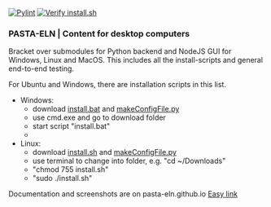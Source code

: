 
[![Pylint](https://github.com/PASTA-ELN/desktop/actions/workflows/pylint.yml/badge.svg)](https://github.com/PASTA-ELN/desktop/actions/workflows/pylint.yml)
[![Verify install.sh](https://github.com/PASTA-ELN/desktop/actions/workflows/main.yml/badge.svg)](https://github.com/PASTA-ELN/desktop/actions/workflows/main.yml)

### PASTA-ELN | Content for desktop computers
Bracket over submodules for Python backend and NodeJS GUI for Windows, Linux and MacOS. This includes all the install-scripts and general end-to-end testing.

For Ubuntu and Windows, there are installation scripts in this list.

- Windows:
  - download [install.bat](https://github.com/pasta-eln/desktop/-/blob/master/install.bat) and [makeConfigFile.py](https://github.com/pasta-eln/desktop/-/blob/master/makeConfigFile.py)
  - use cmd.exe and go to download folder
  - start script "install.bat"
  -
- Linux:
  - download [install.sh](https://github.com/pasta-eln/desktop/-/blob/master/install.sh) and [makeConfigFile.py](https://github.com/pasta-eln/desktop/-/blob/master/makeConfigFile.py)
  - use terminal to change into folder, e.g. "cd ~/Downloads"
  - "chmod 755 install.sh"
  - "sudo ./install.sh"

Documentation and screenshots are on pasta-eln.github.io [Easy link](https://pasta-eln.github.io/)
